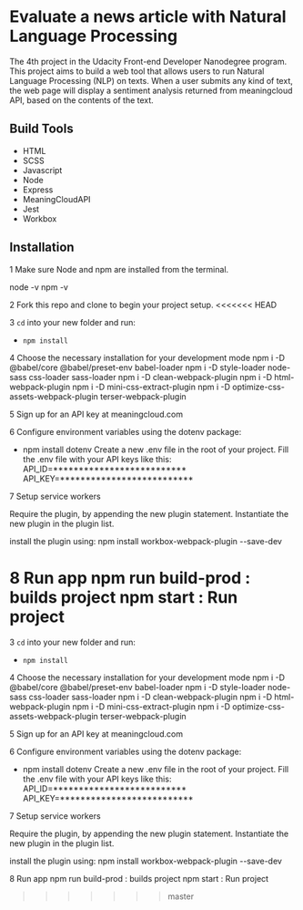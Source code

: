 # Evaluate a news article with Natural Language Processing

The 4th project in the Udacity Front-end Developer Nanodegree program. 
This project aims to build a web tool that allows users to run Natural Language Processing (NLP) on texts. When a user submits any kind of text, the web page will display a sentiment analysis returned from meaningcloud API, based on the contents of the text.



## Build Tools

* HTML
* SCSS
* Javascript
* Node
* Express
* MeaningCloudAPI
* Jest
* Workbox

## Installation

1 Make sure Node and npm are installed from the terminal.

node -v
npm -v

2 Fork this repo and clone to begin your project setup.
<<<<<<< HEAD

3 `cd` into your new folder and run:
- `npm install`

4 Choose the necessary installation for your development mode
npm i -D @babel/core @babel/preset-env babel-loader
npm i -D style-loader node-sass css-loader sass-loader
npm i -D clean-webpack-plugin
npm i -D html-webpack-plugin
npm i -D mini-css-extract-plugin
npm i -D optimize-css-assets-webpack-plugin terser-webpack-plugin


5 Sign up for an API key at meaningcloud.com

6 Configure environment variables using the dotenv package:

- npm install dotenv 
Create a new .env file in the root of your project.
Fill the .env file with your API keys like this:
API_ID=**************************
API_KEY=**************************

7 Setup service workers

Require the plugin, by appending the new plugin statement.
Instantiate the new plugin in the plugin list.

install the plugin using:
npm install workbox-webpack-plugin --save-dev

8 Run app
npm run build-prod : builds project
npm start : Run project
=======

3 `cd` into your new folder and run:
- `npm install`

4 Choose the necessary installation for your development mode
npm i -D @babel/core @babel/preset-env babel-loader
npm i -D style-loader node-sass css-loader sass-loader
npm i -D clean-webpack-plugin
npm i -D html-webpack-plugin
npm i -D mini-css-extract-plugin
npm i -D optimize-css-assets-webpack-plugin terser-webpack-plugin


5 Sign up for an API key at meaningcloud.com

6 Configure environment variables using the dotenv package:

- npm install dotenv 
Create a new .env file in the root of your project.
Fill the .env file with your API keys like this:
API_ID=**************************
API_KEY=**************************

7 Setup service workers

Require the plugin, by appending the new plugin statement.
Instantiate the new plugin in the plugin list.

install the plugin using:
npm install workbox-webpack-plugin --save-dev

8 Run app 
npm run build-prod : builds project
npm start : Run project


>>>>>>> master
